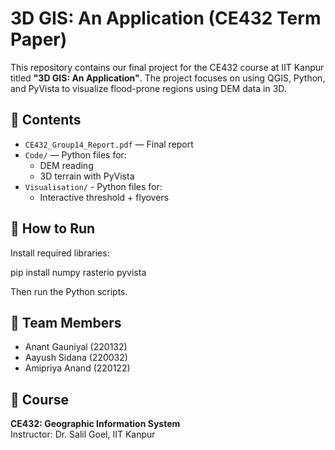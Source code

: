 # 3D GIS: An Application (CE432 Term Paper)

This repository contains our final project for the CE432 course at IIT Kanpur titled **"3D GIS: An Application"**. The project focuses on using QGIS, Python, and PyVista to visualize flood-prone regions using DEM data in 3D.

## 📁 Contents

- `CE432_Group14_Report.pdf` — Final report
- `Code/` — Python files for:
  - DEM reading
  - 3D terrain with PyVista
- `Visualisation/` - Python files for:
    - Interactive threshold + flyovers

## 🚀 How to Run

Install required libraries:

pip install numpy rasterio pyvista


Then run the Python scripts.

## 👥 Team Members

- Anant Gauniyal (220132)  
- Aayush Sidana (220032)  
- Amipriya Anand (220122)

## 🏫 Course

**CE432: Geographic Information System**  
Instructor: Dr. Salil Goel, IIT Kanpur

